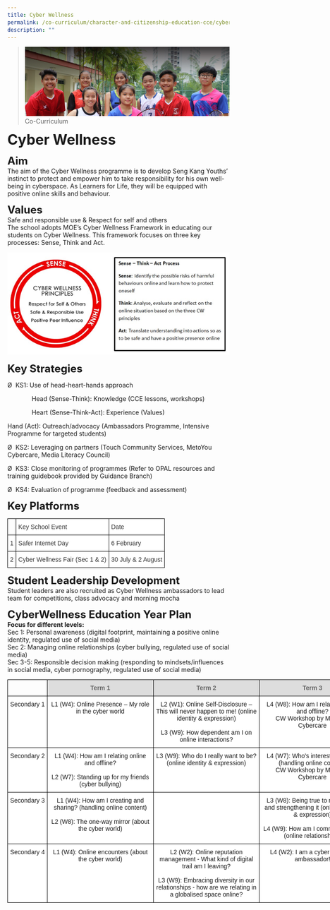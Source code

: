 ```yaml
---
title: Cyber Wellness
permalink: /co-curriculum/character-and-citizenship-education-cce/cyber-wellness
description: ""
---
```

>![](/images/About%20us.jpg)
>Co-Curriculum

**<font size=6>Cyber Wellness
</font>**<br>

**<font size=5>Aim</font>**<br>
The aim of the Cyber Wellness programme is to develop Seng Kang Youths’ instinct to protect and empower him to take responsibility for his own well-being in cyberspace. As Learners for Life, they will be equipped with positive online skills and behaviour.

**<font size=5>Values</font>**<br>
Safe and responsible use & Respect for self and others  
The school adopts MOE’s Cyber Wellness Framework in educating our students on Cyber Wellness. This framework focuses on three key processes: Sense, Think and Act.

![](/images/CCE/Cyberwellness.png)

**<font size=5>Key Strategies</font>**<br>


Ø  KS1: Use of head-heart-hands approach

              Head (Sense-Think): Knowledge (CCE lessons, workshops)

              Heart (Sense-Think-Act): Experience (Values)

Hand (Act): Outreach/advocacy (Ambassadors Programme, Intensive Programme for targeted students)

Ø  KS2: Leveraging on partners (Touch Community Services, MetoYou Cybercare, Media Literacy Council)

Ø  KS3: Close monitoring of programmes (Refer to OPAL resources and training guidebook provided by Guidance Branch)

Ø  KS4: Evaluation of programme (feedback and assessment)


**<font size=5>Key Platforms</font>**<br>
<table style="border-collapse:collapse;border-spacing:0" class="tg"><thead><tr><th style="border-color:black;border-style:solid;border-width:1px;font-family:Arial, sans-serif;font-size:14px;font-weight:normal;overflow:hidden;padding:10px 5px;text-align:left;vertical-align:top;word-break:normal"></th><th style="background-color:#FFF;border-color:black;border-style:solid;border-width:1px;color:#333;font-family:Arial, sans-serif;font-size:14px;font-weight:normal;overflow:hidden;padding:10px 5px;text-align:left;vertical-align:middle;word-break:normal">Key School Event</th><th style="background-color:#FFF;border-color:black;border-style:solid;border-width:1px;color:#333;font-family:Arial, sans-serif;font-size:14px;font-weight:normal;overflow:hidden;padding:10px 5px;text-align:left;vertical-align:middle;word-break:normal">Date</th></tr></thead><tbody><tr><td style="background-color:#FFF;border-color:black;border-style:solid;border-width:1px;color:#333;font-family:Arial, sans-serif;font-size:14px;overflow:hidden;padding:10px 5px;text-align:center;vertical-align:middle;word-break:normal">1</td><td style="background-color:#FFF;border-color:black;border-style:solid;border-width:1px;color:#333;font-family:Arial, sans-serif;font-size:14px;overflow:hidden;padding:10px 5px;text-align:left;vertical-align:middle;word-break:normal">Safer Internet Day</td><td style="background-color:#FFF;border-color:black;border-style:solid;border-width:1px;color:#333;font-family:Arial, sans-serif;font-size:14px;overflow:hidden;padding:10px 5px;text-align:left;vertical-align:middle;word-break:normal">6 February</td></tr><tr><td style="background-color:#FFF;border-color:black;border-style:solid;border-width:1px;color:#333;font-family:Arial, sans-serif;font-size:14px;overflow:hidden;padding:10px 5px;text-align:center;vertical-align:middle;word-break:normal">2</td><td style="background-color:#FFF;border-color:black;border-style:solid;border-width:1px;color:#333;font-family:Arial, sans-serif;font-size:14px;overflow:hidden;padding:10px 5px;text-align:left;vertical-align:middle;word-break:normal">Cyber Wellness Fair (Sec 1 &amp; 2)</td><td style="background-color:#FFF;border-color:black;border-style:solid;border-width:1px;color:#333;font-family:Arial, sans-serif;font-size:14px;overflow:hidden;padding:10px 5px;text-align:left;vertical-align:middle;word-break:normal">30 July &amp; 2 August</td></tr></tbody></table>


**<font size=5>Student Leadership Development</font>**<br>
Student leaders are also recruited as Cyber Wellness ambassadors to lead team for competitions, class advocacy and morning mocha

**<font size=5>CyberWellness Education Year Plan</font>**<br>
**Focus for different levels:**<br>
Sec 1: Personal awareness (digital footprint, maintaining a positive online identity, regulated use of social media)<br>
Sec 2: Managing online relationships (cyber bullying, regulated use of social media)<br>
Sec 3-5: Responsible decision making (responding to mindsets/influences in social media, cyber pornography, regulated use of social media)

<table style="border-collapse:collapse;border-spacing:0;table-layout: fixed; width: 813px" class="tg"><colgroup><col style="width: 90px"><col style="width: 241px"><col style="width: 241px"><col style="width: 241px"></colgroup><thead><tr><th style="border-color:black;border-style:solid;border-width:1px;font-family:Arial, sans-serif;font-size:14px;font-weight:normal;overflow:hidden;padding:10px 5px;text-align:left;vertical-align:top;word-break:normal"></th><th style="background-color:#DDD;border-color:black;border-style:solid;border-width:1px;color:#666;font-family:Arial, sans-serif;font-size:14px;font-weight:bold;overflow:hidden;padding:10px 5px;text-align:center;vertical-align:middle;word-break:normal"><span style="color:#666;background-color:#DDD">Term 1</span></th><th style="background-color:#DDD;border-color:black;border-style:solid;border-width:1px;color:#666;font-family:Arial, sans-serif;font-size:14px;font-weight:bold;overflow:hidden;padding:10px 5px;text-align:center;vertical-align:middle;word-break:normal"><span style="color:#666;background-color:#DDD">Term 2</span></th><th style="background-color:#DDD;border-color:black;border-style:solid;border-width:1px;color:#666;font-family:Arial, sans-serif;font-size:14px;font-weight:bold;overflow:hidden;padding:10px 5px;text-align:center;vertical-align:middle;word-break:normal"><span style="color:#666;background-color:#DDD">Term 3</span></th></tr></thead><tbody><tr><td style="background-color:#FFF;border-color:black;border-style:solid;border-width:1px;font-family:Arial, sans-serif;font-size:14px;overflow:hidden;padding:10px 5px;text-align:center;vertical-align:top;word-break:normal">Secondary 1</td><td style="background-color:#FFF;border-color:black;border-style:solid;border-width:1px;font-family:Arial, sans-serif;font-size:14px;overflow:hidden;padding:10px 5px;text-align:center;vertical-align:top;word-break:normal">L1 (W4): Online Presence – My role in the cyber world</td><td style="background-color:#FFF;border-color:black;border-style:solid;border-width:1px;font-family:Arial, sans-serif;font-size:14px;overflow:hidden;padding:10px 5px;text-align:center;vertical-align:top;word-break:normal">L2 (W1): Online Self-Disclosure – This will never happen to me! (online identity &amp; expression)<br><br>L3 (W9): How dependent am I on online interactions?</td><td style="background-color:#FFF;border-color:black;border-style:solid;border-width:1px;font-family:Arial, sans-serif;font-size:14px;overflow:hidden;padding:10px 5px;text-align:center;vertical-align:top;word-break:normal">L4 (W8): How am I relating online and offline?<br>CW Workshop by MetoYou Cybercare</td></tr><tr><td style="background-color:#FFF;border-color:black;border-style:solid;border-width:1px;font-family:Arial, sans-serif;font-size:14px;overflow:hidden;padding:10px 5px;text-align:center;vertical-align:top;word-break:normal">Secondary 2</td><td style="background-color:#FFF;border-color:black;border-style:solid;border-width:1px;font-family:Arial, sans-serif;font-size:14px;overflow:hidden;padding:10px 5px;text-align:center;vertical-align:top;word-break:normal">L1 (W4): How am I relating online and offline?<br><br>L2 (W7): Standing up for my friends (cyber bullying)</td><td style="background-color:#FFF;border-color:black;border-style:solid;border-width:1px;font-family:Arial, sans-serif;font-size:14px;overflow:hidden;padding:10px 5px;text-align:center;vertical-align:top;word-break:normal">L3 (W9): Who do I really want to be? (online identity &amp; expression)</td><td style="background-color:#FFF;border-color:black;border-style:solid;border-width:1px;font-family:Arial, sans-serif;font-size:14px;overflow:hidden;padding:10px 5px;text-align:center;vertical-align:top;word-break:normal">L4 (W7): Who’s interested in me? (handling online content)<br>CW Workshop by MetoYou Cybercare</td></tr><tr><td style="background-color:#FFF;border-color:black;border-style:solid;border-width:1px;font-family:Arial, sans-serif;font-size:14px;overflow:hidden;padding:10px 5px;text-align:center;vertical-align:top;word-break:normal">Secondary 3</td><td style="background-color:#FFF;border-color:black;border-style:solid;border-width:1px;font-family:Arial, sans-serif;font-size:14px;overflow:hidden;padding:10px 5px;text-align:center;vertical-align:top;word-break:normal">L1 (W4): How am I creating and sharing? (handling online content)<br><br>L2 (W8): The one-way mirror (about the cyber world)</td><td style="background-color:#FFF;border-color:black;border-style:solid;border-width:1px;font-family:Arial, sans-serif;font-size:14px;overflow:hidden;padding:10px 5px;text-align:center;vertical-align:top;word-break:normal"></td><td style="background-color:#FFF;border-color:black;border-style:solid;border-width:1px;font-family:Arial, sans-serif;font-size:14px;overflow:hidden;padding:10px 5px;text-align:center;vertical-align:top;word-break:normal">L3 (W8): Being true to my identity and strengthening it (online identity &amp; expression)<br><br>L4 (W9): How am I communicating? (online relationships)</td></tr><tr><td style="background-color:#FFF;border-color:black;border-style:solid;border-width:1px;font-family:Arial, sans-serif;font-size:14px;overflow:hidden;padding:10px 5px;text-align:center;vertical-align:top;word-break:normal">Secondary 4</td><td style="background-color:#FFF;border-color:black;border-style:solid;border-width:1px;font-family:Arial, sans-serif;font-size:14px;overflow:hidden;padding:10px 5px;text-align:center;vertical-align:top;word-break:normal">L1 (W4): Online encounters (about the cyber world)</td><td style="background-color:#FFF;border-color:black;border-style:solid;border-width:1px;font-family:Arial, sans-serif;font-size:14px;overflow:hidden;padding:10px 5px;text-align:center;vertical-align:top;word-break:normal">L2 (W2): Online reputation management - What kind of digital trail am I leaving?<br><br>L3 (W9): Embracing diversity in our relationships - how are we relating in a globalised space online?</td><td style="background-color:#FFF;border-color:black;border-style:solid;border-width:1px;font-family:Arial, sans-serif;font-size:14px;overflow:hidden;padding:10px 5px;text-align:center;vertical-align:top;word-break:normal">L4 (W2): I am a cyber wellness ambassador!</td></tr></tbody></table>